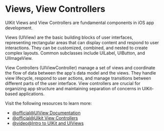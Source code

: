 # Views, View Controllers

UIKit Views and View Controllers are fundamental components in iOS app development.

Views (UIView) are the basic building blocks of user interfaces, representing rectangular areas that can display content and respond to user interactions. They can be customized, combined, and nested to create complex layouts. Common subclasses include UILabel, UIButton, and UIImageView.

View Controllers (UIViewController) manage a set of views and coordinate the flow of data between the app's data model and the views. They handle view lifecycle, respond to user actions, and manage transitions between different parts of the user interface. View controllers are crucial for organizing app structure and maintaining separation of concerns in UIKit-based applications.

Visit the following resources to learn more:

- [@official@UIView Documentation](https://developer.apple.com/documentation/uikit/uiview)
- [@official@UIkit View Controllers](https://developer.apple.com/documentation/uikit/view_controllers)
- [@video@Intro to UIKit and UIViews](https://www.youtube.com/watch?v=w58ncTHKiK4)

